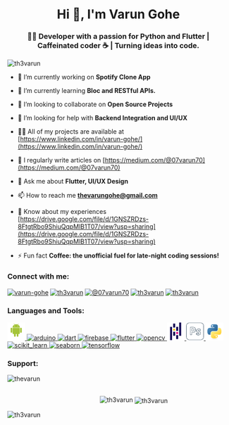 <h1 align="center">Hi 👋, I'm Varun Gohe</h1>
<h3 align="center">👨‍💻 Developer with a passion for Python and Flutter | Caffeinated coder ☕ | Turning ideas into code.</h3>

<p align="left"> <img src="https://komarev.com/ghpvc/?username=th3varun&label=Profile%20views&color=0e75b6&style=flat" alt="th3varun" /> </p>

- 🔭 I’m currently working on **Spotify Clone App**

- 🌱 I’m currently learning **Bloc and RESTful APIs.**

- 👯 I’m looking to collaborate on **Open Source Projects**

- 🤝 I’m looking for help with **Backend Integration and UI/UX**

- 👨‍💻 All of my projects are available at [https://www.linkedin.com/in/varun-gohe/](https://www.linkedin.com/in/varun-gohe/)

- 📝 I regularly write articles on [https://medium.com/@07varun70](https://medium.com/@07varun70)

- 💬 Ask me about **Flutter, UI/UX Design**

- 📫 How to reach me **thevarungohe@gmail.com**

- 📄 Know about my experiences [https://drive.google.com/file/d/1GNSZRDzs-8FtgtRbo9ShiuQqpMlB1T07/view?usp=sharing](https://drive.google.com/file/d/1GNSZRDzs-8FtgtRbo9ShiuQqpMlB1T07/view?usp=sharing)

- ⚡ Fun fact **Coffee: the unofficial fuel for late-night coding sessions!**

<h3 align="left">Connect with me:</h3>
<p align="left">
<a href="https://linkedin.com/in/varun-gohe" target="blank"><img align="center" src="https://raw.githubusercontent.com/rahuldkjain/github-profile-readme-generator/master/src/images/icons/Social/linked-in-alt.svg" alt="varun-gohe" height="30" width="40" /></a>
<a href="https://instagram.com/th3varun" target="blank"><img align="center" src="https://raw.githubusercontent.com/rahuldkjain/github-profile-readme-generator/master/src/images/icons/Social/instagram.svg" alt="th3varun" height="30" width="40" /></a>
<a href="https://medium.com/@07varun70" target="blank"><img align="center" src="https://raw.githubusercontent.com/rahuldkjain/github-profile-readme-generator/master/src/images/icons/Social/medium.svg" alt="@07varun70" height="30" width="40" /></a>
<a href="https://www.hackerrank.com/th3varun" target="blank"><img align="center" src="https://raw.githubusercontent.com/rahuldkjain/github-profile-readme-generator/master/src/images/icons/Social/hackerrank.svg" alt="th3varun" height="30" width="40" /></a>
<a href="https://www.leetcode.com/th3varun" target="blank"><img align="center" src="https://raw.githubusercontent.com/rahuldkjain/github-profile-readme-generator/master/src/images/icons/Social/leet-code.svg" alt="th3varun" height="30" width="40" /></a>
</p>

<h3 align="left">Languages and Tools:</h3>
<p align="left"> <a href="https://developer.android.com" target="_blank" rel="noreferrer"> <img src="https://raw.githubusercontent.com/devicons/devicon/master/icons/android/android-original-wordmark.svg" alt="android" width="40" height="40"/> </a> <a href="https://www.arduino.cc/" target="_blank" rel="noreferrer"> <img src="https://cdn.worldvectorlogo.com/logos/arduino-1.svg" alt="arduino" width="40" height="40"/> </a> <a href="https://dart.dev" target="_blank" rel="noreferrer"> <img src="https://www.vectorlogo.zone/logos/dartlang/dartlang-icon.svg" alt="dart" width="40" height="40"/> </a> <a href="https://firebase.google.com/" target="_blank" rel="noreferrer"> <img src="https://www.vectorlogo.zone/logos/firebase/firebase-icon.svg" alt="firebase" width="40" height="40"/> </a> <a href="https://flutter.dev" target="_blank" rel="noreferrer"> <img src="https://www.vectorlogo.zone/logos/flutterio/flutterio-icon.svg" alt="flutter" width="40" height="40"/> </a> <a href="https://opencv.org/" target="_blank" rel="noreferrer"> <img src="https://www.vectorlogo.zone/logos/opencv/opencv-icon.svg" alt="opencv" width="40" height="40"/> </a> <a href="https://pandas.pydata.org/" target="_blank" rel="noreferrer"> <img src="https://raw.githubusercontent.com/devicons/devicon/2ae2a900d2f041da66e950e4d48052658d850630/icons/pandas/pandas-original.svg" alt="pandas" width="40" height="40"/> </a> <a href="https://www.photoshop.com/en" target="_blank" rel="noreferrer"> <img src="https://raw.githubusercontent.com/devicons/devicon/master/icons/photoshop/photoshop-line.svg" alt="photoshop" width="40" height="40"/> </a> <a href="https://www.python.org" target="_blank" rel="noreferrer"> <img src="https://raw.githubusercontent.com/devicons/devicon/master/icons/python/python-original.svg" alt="python" width="40" height="40"/> </a> <a href="https://scikit-learn.org/" target="_blank" rel="noreferrer"> <img src="https://upload.wikimedia.org/wikipedia/commons/0/05/Scikit_learn_logo_small.svg" alt="scikit_learn" width="40" height="40"/> </a> <a href="https://seaborn.pydata.org/" target="_blank" rel="noreferrer"> <img src="https://seaborn.pydata.org/_images/logo-mark-lightbg.svg" alt="seaborn" width="40" height="40"/> </a> <a href="https://www.tensorflow.org" target="_blank" rel="noreferrer"> <img src="https://www.vectorlogo.zone/logos/tensorflow/tensorflow-icon.svg" alt="tensorflow" width="40" height="40"/> </a> </p>

<h3 align="left">Support:</h3>
<p><a href="https://www.buymeacoffee.com/thevarun"> <img align="left" src="https://cdn.buymeacoffee.com/buttons/v2/default-yellow.png" height="50" width="210" alt="thevarun" /></a></p><br><br>

<p><img align="left" src="https://github-readme-stats.vercel.app/api/top-langs?username=th3varun&show_icons=true&locale=en&layout=compact" alt="th3varun" /></p>

<p>&nbsp;<img align="center" src="https://github-readme-stats.vercel.app/api?username=th3varun&show_icons=true&locale=en" alt="th3varun" /></p>

<p><img align="center" src="https://github-readme-streak-stats.herokuapp.com/?user=th3varun&" alt="th3varun" /></p>
